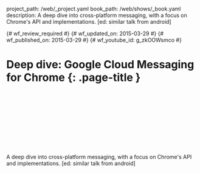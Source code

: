project_path: /web/_project.yaml
book_path: /web/shows/_book.yaml
description: A deep dive into cross-platform messaging, with a focus on Chrome's API and implementations.  [ed: similar talk from android]

{# wf_review_required #}
{# wf_updated_on: 2015-03-29 #}
{# wf_published_on: 2015-03-29 #}
{# wf_youtube_id: g_zkOOWsmco #}

# Deep dive: Google Cloud Messaging for Chrome {: .page-title }


<div class="video-wrapper">
  <iframe class="devsite-embedded-youtube-video" data-video-id="g_zkOOWsmco"
          data-autohide="1" data-showinfo="0" frameborder="0" allowfullscreen>
  </iframe>
</div>


A deep dive into cross-platform messaging, with a focus on Chrome's API and implementations.  [ed: similar talk from android]
